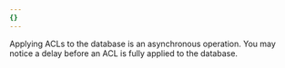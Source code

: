 ```yaml
---
{}
---
```

Applying ACLs to the database is an asynchronous operation. You may notice a delay before an ACL is fully applied to the database. 